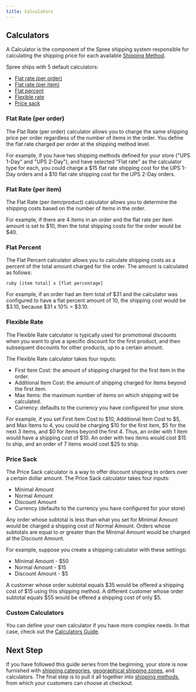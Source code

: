 ```yaml
---
title: Calculators
---
```


## Calculators

A Calculator is the component of the Spree shipping system responsible for calculating the shipping price for each available [Shipping Method](/user/shipments/shipping_methods.html).

Spree ships with 5 default calculators:

* [Flat rate (per order)](#flat-rate-per-order)
* [Flat rate (per item)](#flat-rate-per-item)
* [Flat percent](#flat-percent)
* [Flexible rate](#flexible-rate)
* [Price sack](#price-sack)

### Flat Rate (per order)

The Flat Rate (per order) calculator allows you to charge the same shipping price per order regardless of the number of items in the order. You define the flat rate charged per order at the shipping method level.

For example, if you have two shipping methods defined for your store ("UPS 1-Day" and "UPS 2-Day"), and have selected "Flat rate" as the calculator type for each, you could charge a $15 flat rate shipping cost for the UPS 1-Day orders and a $10 flat rate shipping cost for the UPS 2-Day orders.

### Flat Rate (per item)

The Flat Rate (per item/product) calculator allows you to determine the shipping costs based on the number of items in the order.

For example, if there are 4 items in an order and the flat rate per item amount is set to $10, then the total shipping costs for the order would be $40.

### Flat Percent

The Flat Percent calculator allows you to calculate shipping costs as a percent of the total amount charged for the order. The amount is calculated as follows:

`ruby
[item total] x [flat percentage]`

For example, if an order had an item total of $31 and the calculator was configured to have a flat percent amount of 10, the shipping cost would be $3.10, because $31 x 10% = $3.10.

### Flexible Rate

The Flexible Rate calculator is typically used for promotional discounts when you want to give a specific discount for the first product, and then subsequent discounts for other products, up to a certain amount.

The Flexible Rate calculator takes four inputs:

* First Item Cost: the amount of shipping charged for the first item in the order.
* Additional Item Cost: the amount of shipping charged for items beyond the first item.
* Max Items: the maximum number of items on which shipping will be calculated.
* Currency: defaults to the currency you have configured for your store.

For example, if you set First Item Cost to $10, Additional Item Cost to $5, and Max Items to 4, you could be charging $10 for the first item, $5 for the next 3 items, and $0 for items beyond the first 4. Thus, an order with 1 item would have a shipping cost of $10. An order with two items would cost $15 to ship, and an order of 7 items would cost $25 to ship.

### Price Sack

The Price Sack calculator is a way to offer discount shipping to orders over a certain dollar amount. The Price Sack calculator takes four inputs:

* Minimal Amount
* Normal Amount
* Discount Amount
* Currency (defaults to the currency you have configured for your store)

Any order whose subtotal is less than what you set for Minimal Amount would be charged a shipping cost of Normal Amount. Orders whose subtotals are equal to or greater than the Minimal Amount would be charged at the Discount Amount.

For example, suppose you create a shipping calculator with these settings:

* Minimal Amount - $50
* Normal Amount - $15
* Discount Amount - $5

A customer whose order subtotal equals $35 would be offered a shipping cost of $15 using this shipping method. A different customer whose order subtotal equals $55 would be offered a shipping cost of only $5.

### Custom Calculators

You can define your own calculator if you have more complex needs. In that case, check out the [Calculators Guide](/developer/core/calculators.html).

## Next Step

If you have followed this guide series from the beginning, your store is now furnished with [shipping categories](shipping_categories), [geographical shipping zones](zones), and calculators. The final step is to pull it all together into [shipping methods](shipping_methods), from which your customers can choose at checkout.

